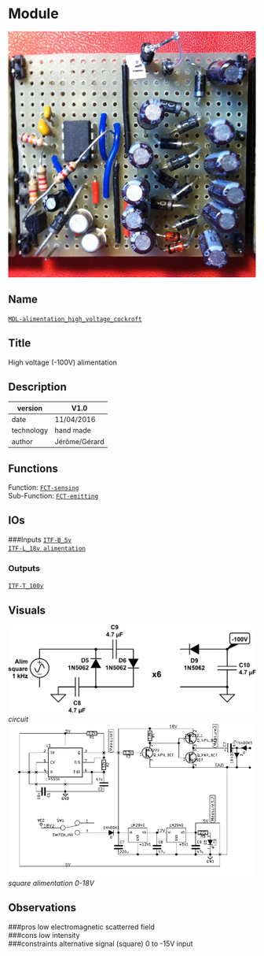 # Module
![](viewme.png)

## Name
[`MDL-alimentation_high_voltage_cockroft`]()

## Title
High voltage (-100V) alimentation

## Description

version      | V1.0  
------------- | -------------  
date     |11/04/2016  
technology|hand made  
author|Jérôme/Gérard  

## Functions
Function: [`FCT-sensing`](../../functions/FCT-sensing)  
Sub-Function:  [`FCT-emitting`](../../functions/FCT-emitting)  

## IOs
###Inputs
[`ITF-B_5v`](../../interfaces/ITF-B_5v)  
[`ITF-L_18v alimentation`](../../interfaces/ITF-L_18v_alimentation)  

### Outputs
[`ITF-T_100v`](../../interfaces/ITF-T_100v)  

## Visuals
![circuit](/modules/MDL-alimentation_high_voltage_cockroft/images/scheme2_cockroft.png)  
*circuit*    
![circuit](/modules/MDL-alimentation_high_voltage_cockroft/images/scheme_cockroft.jpg)  
*square alimentation 0-18V*

## Observations

###pros
low electromagnetic scatterred field  
###cons
low intensity  
###constraints
alternative signal (square) 0 to -15V input




